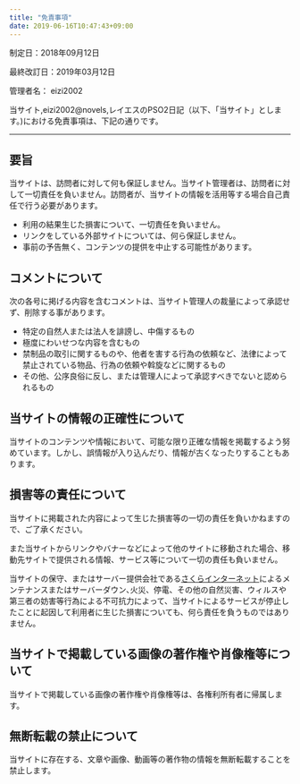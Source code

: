 ```yaml
---
title: "免責事項"
date: 2019-06-16T10:47:43+09:00
---
```

制定日：2018年09月12日

最終改訂日：2019年03月12日

管理者名： eizi2002

当サイト,eizi2002@novels,レイエスのPSO2日記（以下、「当サイト」とします。)における免責事項は、下記の通りです。

___

## <span id="i"><span id="要旨" class="mw-headline">要旨</span></span>
当サイトは、訪問者に対して何も保証しません。当サイト管理者は、訪問者に対して一切責任を負いません。訪問者が、当サイトの情報を活用等する場合自己責任で行う必要があります。

* 利用の結果生じた損害について、一切責任を負いません。
* リンクをしている外部サイトについては、何ら保証しません。
* 事前の予告無く、コンテンツの提供を中止する可能性があります。

## <span id="i-2">コメントについて</span>
次の各号に掲げる内容を含むコメントは、当サイト管理人の裁量によって承認せず、削除する事があります。

* 特定の自然人または法人を誹謗し、中傷するもの
* 極度にわいせつな内容を含むもの
* 禁制品の取引に関するものや、他者を害する行為の依頼など、法律によって禁止されている物品、行為の依頼や斡旋などに関するもの
* その他、公序良俗に反し、または管理人によって承認すべきでないと認められるもの

## <span id="i-3">当サイトの情報の正確性について</span>
当サイトのコンテンツや情報において、可能な限り正確な情報を掲載するよう努めています。しかし、誤情報が入り込んだり、情報が古くなったりすることもあります。

## <span id="i-4">損害等の責任について</span>
当サイトに掲載された内容によって生じた損害等の一切の責任を負いかねますので、ご了承ください。

また当サイトからリンクやバナーなどによって他のサイトに移動された場合、移動先サイトで提供される情報、サービス等について一切の責任も負いません。

当サイトの保守、またはサーバー提供会社である[さくらインターネット](https://www.sakura.ad.jp/)によるメンテナンスまたはサーバーダウン､火災、停電、その他の自然災害、ウィルスや第三者の妨害等行為による不可抗力によって、当サイトによるサービスが停止したことに起因して利用者に生じた損害についても、何ら責任を負うものではありません。

## <span id="i-5">当サイトで掲載している画像の著作権や肖像権等について</span>
当サイトで掲載している画像の著作権や肖像権等は、各権利所有者に帰属します。

## <span id="i-6">無断転載の禁止について</span>
当サイトに存在する、文章や画像、動画等の著作物の情報を無断転載することを禁止します。